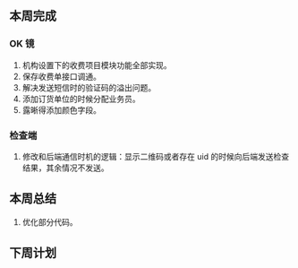 ## 本周完成

### OK 镜

1. 机构设置下的收费项目模块功能全部实现。
2. 保存收费单接口调通。
3. 解决发送短信时的验证码的溢出问题。
4. 添加订货单位的时候分配业务员。
5. 露晰得添加颜色字段。

### 检查端

1. 修改和后端通信时机的逻辑：显示二维码或者存在 uid 的时候向后端发送检查结果，其余情况不发送。

## 本周总结

1. 优化部分代码。

## 下周计划

